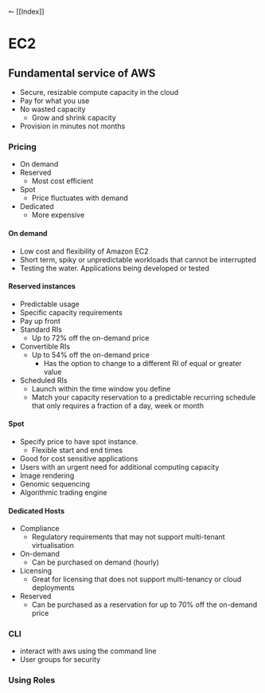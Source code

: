 ↼ [[Index]]

# EC2
## Fundamental service of AWS
- Secure, resizable compute capacity in the cloud
- Pay for what you use
- No wasted capacity
	- Grow and shrink capacity
- Provision in minutes not months

### Pricing
- On demand
- Reserved
	- Most cost efficient
- Spot
	- Price fluctuates with demand
- Dedicated
	- More expensive

####  On demand
- Low cost and flexibility of Amazon EC2
- Short term, spiky or unpredictable workloads that cannot be interrupted
- Testing the water. Applications being developed or tested

#### Reserved instances
- Predictable usage
- Specific capacity requirements
- Pay up front
- Standard RIs
	- Up to 72% off the on-demand price
- Convertible RIs
	- Up to 54% off the on-demand price
		- Has the option to change to a different RI of equal or greater value
- Scheduled RIs
	- Launch within the time window you define
	- Match your capacity reservation to a predictable recurring schedule that only requires a fraction of a day, week or month

#### Spot 
- Specify price to have spot instance.
	- Flexible start and end times
- Good for cost sensitive applications
- Users with an urgent need for additional computing capacity
- Image rendering
- Genomic sequencing
- Algorithmic trading engine

#### Dedicated Hosts
- Compliance
	- Regulatory requirements that may not support multi-tenant virtualisation
- On-demand
	- Can be purchased on demand (hourly)
- Licensing
	- Great for licensing that does not support multi-tenancy or cloud deployments
- Reserved
	- Can be purchased as a reservation for up to 70% off the on-demand price

### CLI
- interact with aws using the command line
- User groups for security

### Using Roles
